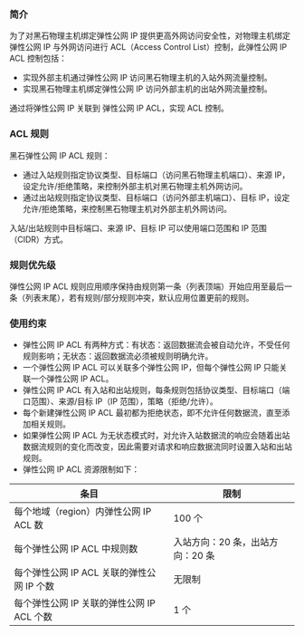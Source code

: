### 简介
为了对黑石物理主机绑定弹性公网 IP 提供更高外网访问安全性，对物理主机绑定弹性公网 IP 与外网访问进行 ACL（Access Control List）控制，此弹性公网 IP ACL 控制包括：
 - 实现外部主机通过弹性公网 IP 访问黑石物理主机的入站外网流量控制。
 - 实现黑石物理主机绑定弹性公网 IP 访问外部主机的出站外网流量控制。

通过将弹性公网 IP 关联到 弹性公网 IP ACL，实现 ACL 控制。

### ACL 规则
黑石弹性公网 IP ACL 规则：
 - 通过入站规则指定协议类型、目标端口（访问黑石物理主机端口）、来源 IP，设定允许/拒绝策略，来控制外部主机对黑石物理主机外网访问。
 - 通过出站规则指定协议类型、目标端口（访问外部主机端口）、目标 IP，设定允许/拒绝策略，来控制黑石物理主机对外部主机外网访问。

入站/出站规则中目标端口、来源 IP、目标 IP 可以使用端口范围和 IP 范围（CIDR）方式。

### 规则优先级
弹性公网 IP ACL 规则应用顺序保持由规则第一条（列表顶端）开始应用至最后一条（列表末尾），若有规则/部分规则冲突，默认应用位置更前的规则。

### 使用约束
 - 弹性公网 IP ACL 有两种方式：有状态：返回数据流会被自动允许，不受任何规则影响；无状态：返回数据流必须被规则明确允许。
 - 一个弹性公网 IP ACL 可以关联多个弹性公网 IP，但每个弹性公网 IP 只能关联一个弹性公网 IP ACL。
 - 弹性公网 IP ACL 有入站和出站规则，每条规则包括协议类型、目标端口（端口范围）、来源/目标 IP（IP 范围），策略（拒绝/允许）。
 - 每个新建弹性公网 IP ACL 最初都为拒绝状态，即不允许任何数据流，直至添加相关规则。
 - 如果弹性公网 IP ACL 为无状态模式时，对允许入站数据流的响应会随着出站数据流规则的变化而改变，因此需要对请求和响应数据流同时设置入站和出站规则。
 - 弹性公网 IP ACL 资源限制如下：

| 条目 | 限制 | 
|---------|---------|
| 每个地域（region）内弹性公网 IP ACL 数 | 100 个 | 
| 每个弹性公网 IP ACL 中规则数 |入站方向：20 条，出站方向：20 条 | 
| 每个弹性公网 IP ACL 关联的弹性公网 IP 个数 | 无限制 | 
| 每个弹性公网 IP 关联的弹性公网 IP ACL 个数 | 1 个 | 

